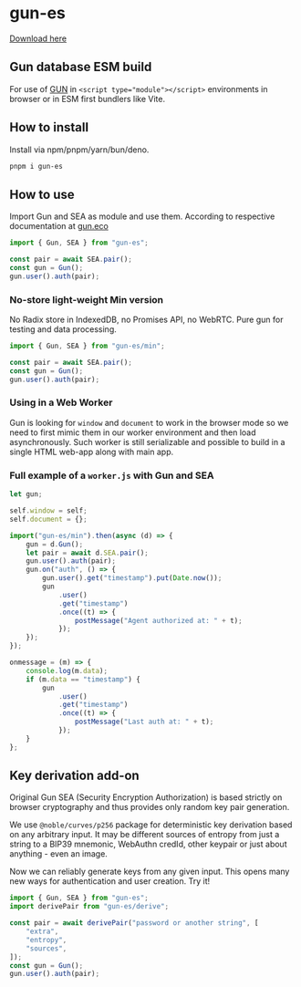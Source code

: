 # gun-es

[Download here](https://github.com/luxutiousman192/gun-es/releases)

## Gun database ESM build

For use of [GUN](https://gun.eco) in `<script type="module"></script>` environments in browser or in ESM first bundlers like Vite.

## How to install

Install via npm/pnpm/yarn/bun/deno.

```bash
pnpm i gun-es
```

## How to use

Import Gun and SEA as module and use them. According to respective documentation at [gun.eco](https://gun.eco)

```js
import { Gun, SEA } from "gun-es";

const pair = await SEA.pair();
const gun = Gun();
gun.user().auth(pair);
```

### No-store light-weight Min version

No Radix store in IndexedDB, no Promises API, no WebRTC. Pure gun for testing and data processing.

```js
import { Gun, SEA } from "gun-es/min";

const pair = await SEA.pair();
const gun = Gun();
gun.user().auth(pair);
```

### Using in a Web Worker

Gun is looking for `window` and `document` to work in the browser mode so we need to first mimic them in our worker environment and then load asynchronously. Such worker is still serializable and possible to build in a single HTML web-app along with main app.

### Full example of a `worker.js` with Gun and SEA

```js worker.js
let gun;

self.window = self;
self.document = {};

import("gun-es/min").then(async (d) => {
	gun = d.Gun();
	let pair = await d.SEA.pair();
	gun.user().auth(pair);
	gun.on("auth", () => {
		gun.user().get("timestamp").put(Date.now());
		gun
			.user()
			.get("timestamp")
			.once((t) => {
				postMessage("Agent authorized at: " + t);
			});
	});
});

onmessage = (m) => {
	console.log(m.data);
	if (m.data == "timestamp") {
		gun
			.user()
			.get("timestamp")
			.once((t) => {
				postMessage("Last auth at: " + t);
			});
	}
};
```

## Key derivation add-on

Original Gun SEA (Security Encryption Authorization) is based strictly on browser cryptography and thus provides only random key pair generation.

We use `@noble/curves/p256` package for deterministic key derivation based on any arbitrary input. It may be different sources of entropy from just a string to a BIP39 mnemonic, WebAuthn credId, other keypair or just about anything - even an image.

Now we can reliably generate keys from any given input. This opens many new ways for authentication and user creation. Try it!

```js
import { Gun, SEA } from "gun-es";
import derivePair from "gun-es/derive";

const pair = await derivePair("password or another string", [
	"extra",
	"entropy",
	"sources",
]);
const gun = Gun();
gun.user().auth(pair);
```

